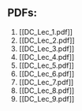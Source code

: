 ## PDFs:
1. [[DC_Lec_1.pdf]]
2. [[DC_Lec_2.pdf]]
3. [[DC_Lec_3.pdf]]
4. [[DC_Lec_4.pdf]]
5. [[DC_Lec_5.pdf]]
6. [[DC_Lec_6.pdf]]
7. [[DC_Lec_7.pdf]]
8. [[DC_Lec_8.pdf]]
9. [[DC_Lec_9.pdf]]